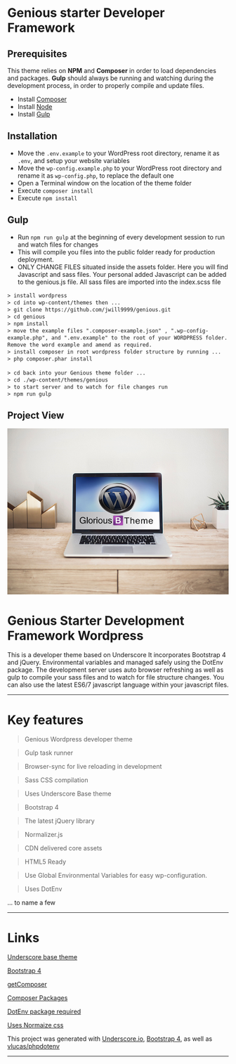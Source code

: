 # Genious starter Developer Framework

## Prerequisites

This theme relies on **NPM** and **Composer** in order to load dependencies and packages.
**Gulp** should always be running and watching during the development process, in order to properly compile and update files.

* Install [Composer](https://getcomposer.org/)
* Install [Node](https://nodejs.org/)
* Install [Gulp](http://gulpjs.com/)

## Installation

* Move the `.env.example` to your WordPress root directory, rename it as `.env`, and setup your website variables
* Move the `wp-config.example.php` to your WordPress root directory and rename it as `wp-config.php`, to replace the default one
* Open a Terminal window on the location of the theme folder
* Execute `composer install`
* Execute `npm install`

## Gulp

* Run `npm run gulp` at the beginning of every development session to run and watch files for changes
* This will compile you files into the public folder ready for production deployment.
* ONLY CHANGE FILES situated inside the assets folder. Here you will find Javascript and sass files. Your personal added Javascript can be added to the genious.js file. All sass files are imported into the index.scss file

```
> install wordpress
> cd into wp-content/themes then ...
> git clone https://github.com/jwill9999/genious.git
> cd genious
> npm install
> move the example files ".composer-example.json" , ".wp-config-example.php", and ".env.example" to the root of your WORDPRESS folder. Remove the word example and amend as required.
> install composer in root wordpress folder structure by running ...
> php composer.phar install

> cd back into your Genious theme folder ...
> cd ./wp-content/themes/genious
> to start server and to watch for file changes run
> npm run gulp
```

## Project View

![](./screenshot.png)

# Genious Starter Development Framework Wordpress

This is a developer theme based on Underscore It incorporates Bootstrap 4 and jQuery. Environmental variables and managed safely using the DotEnv package.
The development server uses auto browser refreshing as well as gulp to compile your sass files and to watch for file structure changes. You can also use the latest ES6/7 javascript language within your javascript files.

<hr>

# Key features

> Genious Wordpress developer theme

> Gulp task runner

> Browser-sync for live reloading in development

> Sass CSS compilation

> Uses Underscore Base theme

> Bootstrap 4

> The latest jQuery library

> Normalizer.js

> CDN delivered core assets

> HTML5 Ready

> Use Global Environmental Variables for easy wp-configuration.

> Uses DotEnv

... to name a few

<hr>

# Links

[Underscore base theme](https://underscores.me/)

[Bootstrap 4](https://getbootstrap.com/)

[getComposer](https://getcomposer.org/)

[Composer Packages](https://packagist.org/)

[DotEnv package required ](https://packagist.org/packages/vlucas/phpdotenv)

[Uses Normaize css](https://github.com/necolas/normalize.css/)

This project was generated with [Underscore.io](https://underscores.me/), [Bootstrap 4](https://getbootstrap.com/), as well as [vlucas/phpdotenv](https://packagist.org/packages/vlucas/phpdotenv)

<hr>
